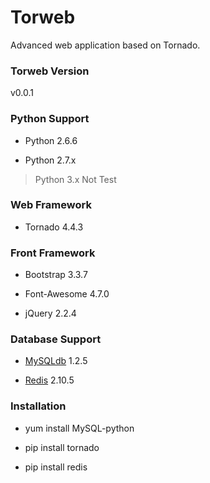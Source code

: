 # Torweb

Advanced web application based on Tornado.

### Torweb Version

v0.0.1

### Python Support

* Python 2.6.6

* Python 2.7.x

> Python 3.x Not Test

### Web Framework

* Tornado 4.4.3

### Front Framework

* Bootstrap 3.3.7

* Font-Awesome 4.7.0

* jQuery 2.2.4

### Database Support

* [MySQLdb](https://pypi.python.org/pypi/MySQL-python) 1.2.5

* [Redis](https://pypi.python.org/pypi/redis) 2.10.5


### Installation

* yum install MySQL-python

* pip install tornado

* pip install redis
